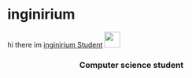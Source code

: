 # inginirium
<hl align= "center"> hi there im 
  <a href= "https://inginirium.ru/" target="_blank">inginirium Student</a>
  <img src="https://github.com/blackcater/blackcater/raw/main/images/Hi.gif" height="32"/>
  </hl>
  <h3 align= "center">Computer science student</h3>
